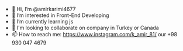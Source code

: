 - 👋 Hi, I’m @amirkarimi4677
- 👀 I’m interested in Front-End Developing
- 🌱 I’m currently learning js
- 💞️ I'm looking to collaborate on company in Turkey or Canada
- 📫 How to reach me:
   https://www.instagram.com/k_amir_81/
   our
   +98 930 047 4679

<!---
amirkarimi4677/amirkarimi4677 is a ✨ special ✨ repository because its `README.md` (this file) appears on your GitHub profile.
You can click the Preview link to take a look at your changes.
--->
